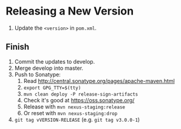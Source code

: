 # Releasing a New Version

1. Update the `<version>` in `pom.xml`.

## Finish

1. Commit the updates to develop.
2. Merge develop into master.
3. Push to Sonatype:
	1. Read http://central.sonatype.org/pages/apache-maven.html
	2. `export GPG_TTY=$(tty)`
	3. `mvn clean deploy -P release-sign-artifacts`
	4. Check it's good at https://oss.sonatype.org/
	5. Release with `mvn nexus-staging:release`
	6. Or reset with `mvn nexus-staging:drop` 
4. `git tag vVERSION-RELEASE` (e.g. `git tag v3.0.0-1`)

